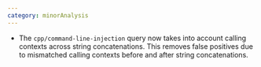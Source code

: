 ```yaml
---
category: minorAnalysis
---
```

* The `cpp/command-line-injection` query now takes into account calling contexts across string concatenations. This removes false positives due to mismatched calling contexts before and after string concatenations.

